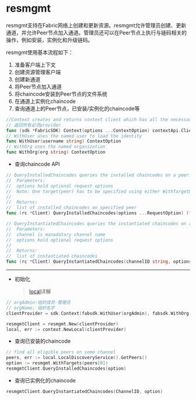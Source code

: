 # resmgmt

resmgmt支持在Fabric网络上创建和更新资源。resmgmt允许管理员创建、更新通道，并允许Peer节点加入通道。管理员还可以在Peer节点上执行与链码相关的操作，例如安装，实例化和升级链码。

resmgmt使用基本流程如下：
1. 准备客户端上下文
2. 创建资源管理客户端
3. 创建新通道
4. 将Peer节点加入通道
5. 将chaincode安装到Peer节点的文件系统
6. 在通道上实例化chaincode
7. 查询通道上的Peer节点，已安装/实例化的chaincode等



```go
//Context creates and returns context client which has all the necessary providers
// 返回所有必须provider
func (sdk *FabricSDK) Context(options ...ContextOption) contextApi.ClientProvider
// WithUser uses the named user to load the identity
func WithUser(username string) ContextOption 
// WithOrg uses the named organization
func WithOrg(org string) ContextOption 
```



* 查询chaincode API

```go
// QueryInstalledChaincodes queries the installed chaincodes on a peer.
//  Parameters:
//  options hold optional request options
//  Note: One target(peer) has to be specified using either WithTargetURLs or WithTargets request option
//
//  Returns:
//  list of installed chaincodes on specified peer
func (rc *Client) QueryInstalledChaincodes(options ...RequestOption) (*pb.ChaincodeQueryResponse, error)

// QueryInstantiatedChaincodes queries the instantiated chaincodes on a peer for specific channel. If peer is not specified in options it will query random peer on this channel.
//  Parameters:
//  channel is manadatory channel name
//  options hold optional request options
//
//  Returns:
//  list of instantiated chaincodes
func (rc *Client) QueryInstantiatedChaincodes(channelID string, options ...RequestOption) (*pb.ChaincodeQueryResponse, error) 
```



***



* 初始化

  > [local](../local.md)详解

```go
// orgAdmin:组织成员-管理员
// orgName: 组织名字
clientProvider = sdk.Context(fabsdk.WithUser(orgAdmin), fabsdk.WithOrg(orgName))

resmgmtClient = resmgmt.New(clientProvider)
local, err := context.NewLocal(clientProvider)
```

* 查询已安装的chaincode

```go
// find all eligible peers on some channel
peers, err := local.LocalDiscoveryService().GetPeers()
option := resmgmt.WithTargets(peers[0])
resmgmtClient.QueryInstalledChaincodes(option)
```

* 查询已实例化的chaincode

```go
resmgmtClient.QueryInstantiatedChaincodes(ChannelID, option)
```

